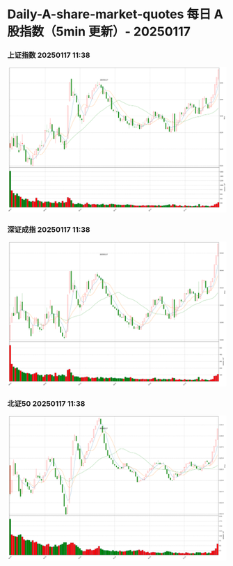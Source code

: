 
# Daily-A-share-market-quotes 每日 A 股指数（5min 更新）- 20250117

### 上证指数 20250117 11:38
![](./fig/2025/1/20250117-sh000001.png)

### 深证成指 20250117 11:38
![](./fig/2025/1/20250117-sz399001.png)

### 北证50 20250117 11:38
![](./fig/2025/1/20250117-bj899050.png)

